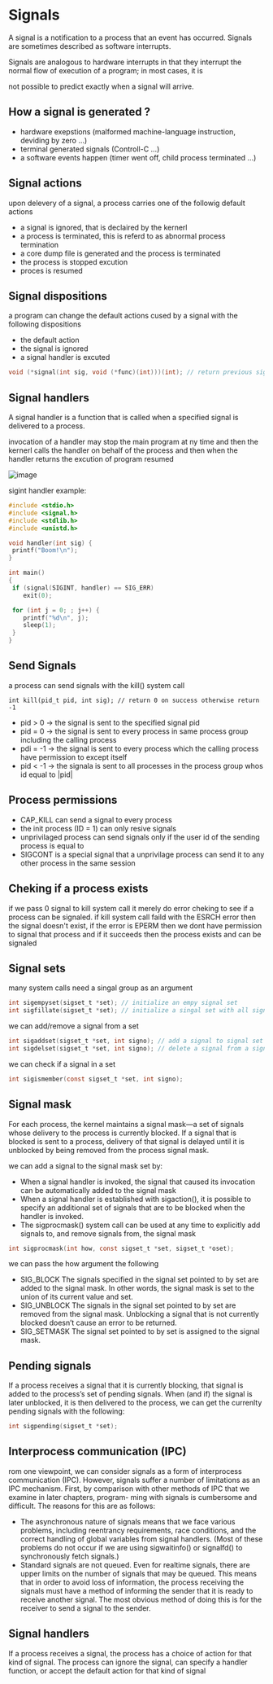 # Signals
A signal is a notification to a process that an event has occurred. Signals are sometimes described as software interrupts.

Signals are analogous to hardware interrupts in that they interrupt the normal flow of execution of a program; in most cases, it is

not possible to predict exactly when a signal will arrive.

## How a signal is generated ?

- hardware exepstions (malformed machine-language instruction, deviding by zero ...)
- terminal generated signals (Controll-C ...)
- a software events happen (timer went off, child process terminated ...)

## Signal actions

upon delevery of a signal, a process carries one of the followig default actions

- a signal is ignored, that is declaired by the kernerl
- a process is terminated, this is referd to as abnormal process termination
- a core dump file is generated and the process is terminated
- the process is stopped excution
- proces is resumed

## Signal dispositions

a program can change the default actions cused by a signal with the following dispositions

- the default action
- the signal is ignored
- a signal handler is excuted

```c
void (*signal(int sig, void (*func)(int)))(int); // return previous signal disposition or SEG_ERR on error
```
## Signal handlers

A signal handler is a function that is called when a specified signal is delivered to a process.

invocation of a handler may stop the main program at ny time and then the kernerl calls the handler on behalf of the process and then when the handler
returns the excution of program resumed

![image](img/sgina-delevery-and-handle-excution.png)

sigint handler example:
```c
#include <stdio.h>
#include <signal.h>
#include <stdlib.h>
#include <unistd.h>

void handler(int sig) {
 printf("Boom!\n");
}

int main()
{
 if (signal(SIGINT, handler) == SIG_ERR)
 	exit(0);

 for (int j = 0; ; j++) {
 	printf("%d\n", j);
 	sleep(1);
 }
}
```

## Send Signals

a process can send signals with the kill() system call

```
int kill(pid_t pid, int sig); // return 0 on success otherwise return -1
```

- pid > 0 -> the signal is sent to the specified signal pid
- pid = 0 -> the signal is sent to every process in same process group including the calling process
- pdi = -1 -> the signal is sent to every process which the calling process have permission to except itself
- pid < -1 -> the signala is sent to all processes in the process group whos id equal to |pid|

## Process permissions

- CAP_KILL can send a signal to every process
- the init process (ID = 1) can only resive signals
- unprivilaged process can send signals only if the user id of the sending process is equal to 
- SIGCONT is a special signal that a unprivilage process can send it to any other process in the same session

## Cheking if a process exists

if we pass 0 signal to kill system call it merely do error cheking to see if a process can be signaled.
if kill system call faild with the ESRCH error then the signal doesn't exist, if the error is EPERM then we dont have permission to signal that process and if it succeeds then the process exists and can be signaled

## Signal sets

many system calls need a singal group as an argument
```c
int sigempyset(sigset_t *set); // initialize an empy signal set
int sigfillate(sigset_t *set); // initialize a singal set with all signals

```

we can add/remove a signal from a set
```c
int sigaddset(sigset_t *set, int signo); // add a signal to signal set
int sigdelset(sigset_t *set, int signo); // delete a signal from a signal set
```

we can check if a signal in a set
```c
int sigismember(const sigset_t *set, int signo);
```

## Signal mask
For each process, the kernel maintains a signal mask—a set of signals whose delivery to the process is currently blocked.
If a signal that is blocked is sent to a process, delivery of that signal is delayed until it is unblocked by being removed from the
process signal mask.

we can add a signal to the signal mask set by:
-  When a signal handler is invoked, the signal that caused its invocation can be
automatically added to the signal mask
- When a signal handler is established with sigaction(), it is possible to specify an
additional set of signals that are to be blocked when the handler is invoked.
- The sigprocmask() system call can be used at any time to explicitly add signals to,
and remove signals from, the signal mask
```c
int sigprocmask(int how, const sigset_t *set, sigset_t *oset);
```
we can pass the how argument the following
- SIG_BLOCK The signals specified in the signal set pointed to by set are added to the signal mask. In other words, the signal mask is set to the union of its current
value and set.
- SIG_UNBLOCK The signals in the signal set pointed to by set are removed from the signal
mask. Unblocking a signal that is not currently blocked doesn’t cause an
error to be returned.
- SIG_SETMASK The signal set pointed to by set is assigned to the signal mask.

## Pending signals

If a process receives a signal that it is currently blocking, that signal is added to the
process’s set of pending signals. When (and if) the signal is later unblocked, it is
then delivered to the process, we can get the currenlty pending signals with the following:
```c
int sigpending(sigset_t *set);
```
## Interprocess communication (IPC)

rom one viewpoint, we can consider signals as a form of interprocess communication (IPC). However, signals suffer a number of limitations as an IPC mechanism. First, by comparison with other methods of IPC that we examine in later chapters, program- ming with signals is cumbersome and difficult. The reasons for this are as follows:
- The asynchronous nature of signals means that we face various problems, including reentrancy requirements, race conditions, and the correct handling of global variables from signal handlers. (Most of these problems do not occur if we are using sigwaitinfo() or signalfd() to synchronously fetch signals.)
- Standard signals are not queued. Even for realtime signals, there are upper limits on the number of signals that may be queued. This means that in order to avoid loss of information, the process receiving the signals must have a method of informing the sender that it is ready to receive another signal. The most obvious method of doing this is for the receiver to send a signal to the sender.

## Signal handlers

If a process receives a signal, the process has a choice of action for that kind of signal. The process can ignore the signal, can specify a handler function, or accept the default action for that kind of signal